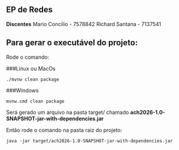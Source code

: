 ## EP de Redes

**Discentes**
Mario Concilio - 7578842
Richard Santana - 7137541

## Para gerar o executável do projeto:

Rode o comando:

###Linux ou MacOs
```shellscript
./mvnw clean package
```
###Windows
```shellscript
mvnw.cmd clean package
```

Será gerado um arquivo na pasta target/ chamado **ach2026-1.0-SNAPSHOT-jar-with-dependencies.jar**

Então rode o comando na pasta raiz do projeto:

```shellscript
java -jar target/ach2026-1.0-SNAPSHOT-jar-with-dependencies.jar
```
